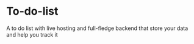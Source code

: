 # To-do-list
A to do list with live hosting and full-fledge backend that store your data and help you track it
